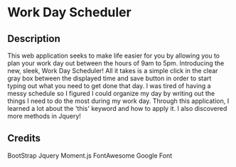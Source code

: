 # Work Day Scheduler

## Description

This web application seeks to make life easier for you by allowing you to plan your work day out between the hours of 9am to 5pm. Introducing the new, sleek, Work Day Scheduler! All it takes is a simple click in the clear gray box between the displayed time and save button in order to start typing out what you need to get done that day. I was tired of having a messy schedule so I figured I could organize my day by writing out the things I need to do the most during my work day. Through this application, I learned a lot about the 'this' keyword and how to apply it. I also discovered more methods in Jquery!

## Credits

BootStrap
Jquery
Moment.js
FontAwesome
Google Font
